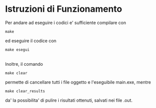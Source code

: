 # Istruzioni di Funzionamento 

Per andare ad eseguire i codici e' sufficiente compilare con  
```
make 
```
ed eseguire il codice con 
```
make esegui
```

\
Inoltre, il comando 
```
make clear
```
permette di cancellare tutti i file oggetto e l'eseguibile main.exe, mentre
```
make clear_results
```
da' la possibilita' di pulire i risultati ottenuti, salvati nei file .out.
